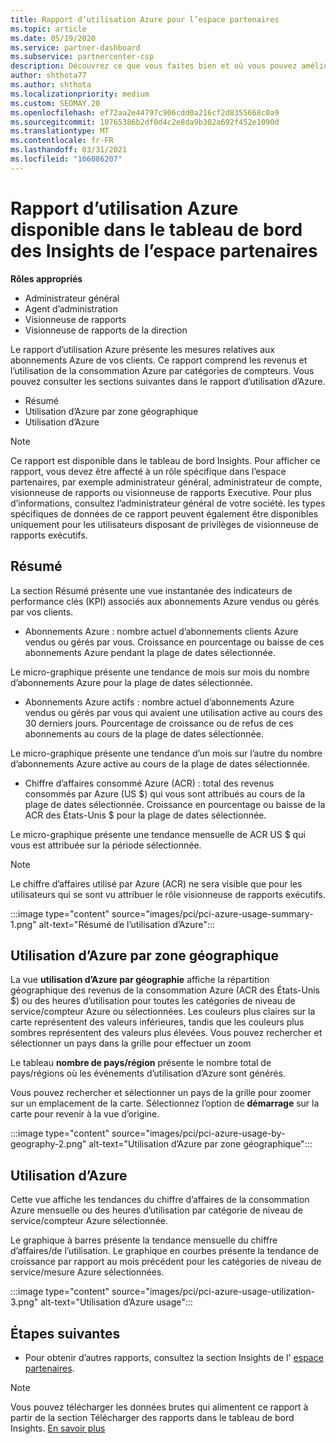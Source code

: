 ```yaml
---
title: Rapport d’utilisation Azure pour l’espace partenaires
ms.topic: article
ms.date: 05/19/2020
ms.service: partner-dashboard
ms.subservice: partnercenter-csp
description: Découvrez ce que vous faites bien et où vous pouvez améliorer l’utilisation des abonnements Azure que vous vendez ou gérez pour vos clients.
author: shthota77
ms.author: shthota
ms.localizationpriority: medium
ms.custom: SEOMAY.20
ms.openlocfilehash: ef72aa2e44797c906cdd0a216cf2d8355668c0a9
ms.sourcegitcommit: 10765386b2df0d4c2e8da9b302a692f452e1090d
ms.translationtype: MT
ms.contentlocale: fr-FR
ms.lasthandoff: 03/31/2021
ms.locfileid: "106086207"
---
```

# <a name="azure-usage-report-available-from-the-partner-center-insights-dashboard"></a>Rapport d’utilisation Azure disponible dans le tableau de bord des Insights de l’espace partenaires

**Rôles appropriés**

- Administrateur général
- Agent d’administration
- Visionneuse de rapports
- Visionneuse de rapports de la direction

Le rapport d’utilisation Azure présente les mesures relatives aux abonnements Azure de vos clients. Ce rapport comprend les revenus et l’utilisation de la consommation Azure par catégories de compteurs. Vous pouvez consulter les sections suivantes dans le rapport d’utilisation d’Azure.

- Résumé
- Utilisation d’Azure par zone géographique
- Utilisation d’Azure

 > [!NOTE]
 > Ce rapport est disponible dans le tableau de bord Insights. Pour afficher ce rapport, vous devez être affecté à un rôle spécifique dans l’espace partenaires, par exemple administrateur général, administrateur de compte, visionneuse de rapports ou visionneuse de rapports Executive. Pour plus d’informations, consultez l’administrateur général de votre société. les types spécifiques de données de ce rapport peuvent également être disponibles uniquement pour les utilisateurs disposant de privilèges de visionneuse de rapports exécutifs.

## <a name="summary"></a>Résumé

La section Résumé présente une vue instantanée des indicateurs de performance clés (KPI) associés aux abonnements Azure vendus ou gérés par vos clients.  

- Abonnements Azure : nombre actuel d’abonnements clients Azure vendus ou gérés par vous.
Croissance en pourcentage ou baisse de ces abonnements Azure pendant la plage de dates sélectionnée.

Le micro-graphique présente une tendance de mois sur mois du nombre d’abonnements Azure pour la plage de dates sélectionnée.
- Abonnements Azure actifs : nombre actuel d’abonnements Azure vendus ou gérés par vous qui avaient une utilisation active au cours des 30 derniers jours.
Pourcentage de croissance ou de refus de ces abonnements au cours de la plage de dates sélectionnée.

Le micro-graphique présente une tendance d’un mois sur l’autre du nombre d’abonnements Azure active au cours de la plage de dates sélectionnée.

- Chiffre d’affaires consommé Azure (ACR) : total des revenus consommés par Azure (US $) qui vous sont attribués au cours de la plage de dates sélectionnée.
Croissance en pourcentage ou baisse de la ACR des États-Unis $ pour la plage de dates sélectionnée. 

Le micro-graphique présente une tendance mensuelle de ACR US $ qui vous est attribuée sur la période sélectionnée.


> [!NOTE]
 > Le chiffre d’affaires utilisé par Azure (ACR) ne sera visible que pour les utilisateurs qui se sont vu attribuer le rôle visionneuse de rapports exécutifs.

:::image type="content" source="images/pci/pci-azure-usage-summary-1.png" alt-text="Résumé de l’utilisation d’Azure":::

## <a name="azure-usage-by-geography"></a>Utilisation d’Azure par zone géographique

La vue **utilisation d’Azure par géographie** affiche la répartition géographique des revenus de la consommation Azure (ACR des États-Unis $) ou des heures d’utilisation pour toutes les catégories de niveau de service/compteur Azure ou sélectionnées. Les couleurs plus claires sur la carte représentent des valeurs inférieures, tandis que les couleurs plus sombres représentent des valeurs plus élevées. Vous pouvez rechercher et sélectionner un pays dans la grille pour effectuer un zoom 

Le tableau **nombre de pays/région** présente le nombre total de pays/régions où les événements d’utilisation d’Azure sont générés.

Vous pouvez rechercher et sélectionner un pays de la grille pour zoomer sur un emplacement de la carte. Sélectionnez l’option de **démarrage** sur la carte pour revenir à la vue d’origine.

:::image type="content" source="images/pci/pci-azure-usage-by-geography-2.png" alt-text="Utilisation d’Azure par zone géographique":::

## <a name="azure-utilization"></a>Utilisation d’Azure

Cette vue affiche les tendances du chiffre d’affaires de la consommation Azure mensuelle ou des heures d’utilisation par catégorie de niveau de service/compteur Azure sélectionnée. 

Le graphique à barres présente la tendance mensuelle du chiffre d’affaires/de l’utilisation. Le graphique en courbes présente la tendance de croissance par rapport au mois précédent pour les catégories de niveau de service/mesure Azure sélectionnées.

:::image type="content" source="images/pci/pci-azure-usage-utilization-3.png" alt-text="Utilisation d’Azure usage":::

## <a name="next-steps"></a>Étapes suivantes

- Pour obtenir d’autres rapports, consultez la section Insights de l' [espace partenaires](partner-center-insights.md).

>[!NOTE] 
> Vous pouvez télécharger les données brutes qui alimentent ce rapport à partir de la section Télécharger des rapports dans le tableau de bord Insights. [En savoir plus](pci-download-reports.md) 
